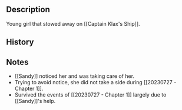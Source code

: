## Description
Young girl that stowed away on [[Captain Klax's Ship]]. 

## History


## Notes
* [[Sandy]] noticed her and was taking care of her.
* Trying to avoid notice, she did not take a side during [[20230727 - Chapter 1]].
* Survived the events of [[20230727 - Chapter 1]] largely due to [[Sandy]]'s help.